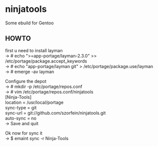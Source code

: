 # ninjatools
Some ebuild for Gentoo

<h2>HOWTO</h2>
<p>
  first u need to install layman<br />
    -> # echo ">=app-portage/layman-2.3.0" >> /etc/portage/package.accept_keywords <br />
    -> # echo "app-portage/layman git" > /etc/portage/package.use/layman <br />
    -> # emerge -av layman <br />
    
  Configure the depot <br />
    -> # mkdir -p /etc/portage/repos.conf <br />
    -> # vim /etc/portage/repos.conf/ninjatools <br />
    [Ninja-Tools] <br />
    location = /usr/local/portage <br />
    sync-type = git <br />
    sync-url = git://github.com/szorfein/ninjatools.git <br />
    auto-sync = no <br />
    -> Save and quit <br />
    
  Ok now for sync it <br />
    -> $ emaint sync -r Ninja-Tools <br />
</p>
